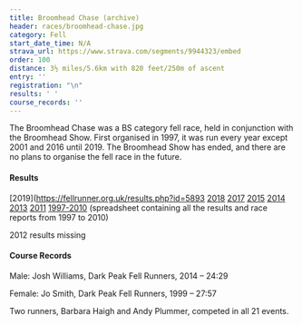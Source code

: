 ```yaml
---
title: Broomhead Chase (archive)
header: races/broomhead-chase.jpg
category: Fell
start_date_time: N/A
strava_url: https://www.strava.com/segments/9944323/embed
order: 100
distance: 3½ miles/5.6km with 820 feet/250m of ascent
entry: ''
registration: "\n"
results: ' '
course_records: ''
---
```


The Broomhead Chase was a BS category fell race, held in conjunction with the Broomhead Show. First organised in 1997, it was run every year except 2001 and 2016 until 2019. The Broomhead Show has ended, and there are no plans to organise the fell race in the future.

#### Results

[2019](https://fellrunner.org.uk/results.php?id=5893
[2018](https://pfrac.chrishodgson.co.uk/static/results/broomhead-chase/broomhead-2018-results.pdf)
[2017](https://pfrac.chrishodgson.co.uk/static/results/broomhead-chase/broomhead-2017-results.pdf)
[2015](https://pfrac.chrishodgson.co.uk/static/results/broomhead-chase/broomhead-2015-results.pdf)
[2014](https://pfrac.chrishodgson.co.uk/static/results/broomhead-chase/broomhead-2014-results.pdf)
[2013](https://pfrac.chrishodgson.co.uk/static/results/broomhead-chase/broomhead-2013-results.pdf)
[2011](https://pfrac.chrishodgson.co.uk/static/results/broomhead-chase/broomhead-2011-results.pdf)
[1997-2010](https://pfrac.chrishodgson.co.uk/static/results/broomhead-chase/broomhead-1997-2010-results.xlsx) (spreadsheet containing all the results and race reports from 1997 to 2010)

2012 results missing

#### Course Records

Male: Josh Williams, Dark Peak Fell Runners, 2014 &ndash; 24:29

Female: Jo Smith, Dark Peak Fell Runners, 1999 &ndash; 27:57

Two runners, Barbara Haigh and Andy Plummer, competed in all 21 events.
